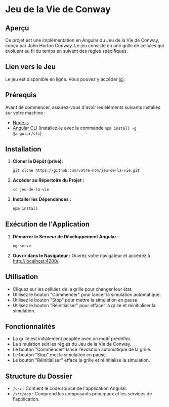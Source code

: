 # Jeu de la Vie de Conway

## Aperçu

Ce projet est une implémentation en Angular du Jeu de la Vie de Conway, conçu par John Horton Conway. Le jeu consiste en une grille de cellules qui évoluent au fil du temps en suivant des règles spécifiques.
## Lien vers le Jeu

Le jeu est disponible en ligne. Vous pouvez y accéder [ici](https://jeu-de-la-vie.netlify.app/).
## Prérequis

Avant de commencer, assurez-vous d'avoir les éléments suivants installés sur votre machine :
- [Node.js](https://nodejs.org/en/download)
- [Angular CLI](https://angular.io/cli) (installez-le avec la commande `npm install -g @angular/cli`)

## Installation

1. **Cloner le Dépôt (privé):**
    ```bash
    git clone https://github.com/votre-nom/jeu-de-la-vie.git
    ```

2. **Accéder au Répertoire du Projet :**
    ```bash
    cd jeu-de-la-vie
    ```

3. **Installer les Dépendances :**
    ```bash
    npm install
    ```

## Exécution de l'Application

1. **Démarrer le Serveur de Développement Angular :**
    ```bash
    ng serve
    ```

2. **Ouvrir dans le Navigateur :**
    Ouvrez votre navigateur et accédez à [http://localhost:4200/](http://localhost:4200/).

## Utilisation

- Cliquez sur les cellules de la grille pour changer leur état.
- Utilisez le bouton "Commencer" pour lancer la simulation automatique.
- Utilisez le bouton "Stop" pour mettre la simulation en pause.
- Utilisez le bouton "Réinitialiser" pour effacer la grille et réinitialiser la simulation.

## Fonctionnalités

- La grille est initialement peuplée avec un motif prédéfini.
- La simulation suit les règles du Jeu de la Vie de Conway.
- Le bouton "Commencer" lance l'évolution automatique de la grille.
- Le bouton "Stop" met la simulation en pause.
- Le bouton "Réinitialiser" efface la grille et réinitialise la simulation.

## Structure du Dossier

- `/src` : Contient le code source de l'application Angular.
- `/src/app` : Comprend les composants principaux et les services de l'application.
